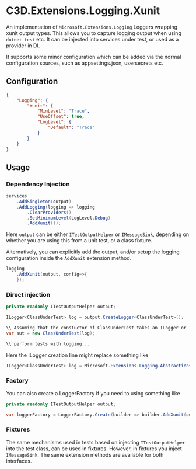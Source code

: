 # C3D.Extensions.Logging.Xunit

An implementation of `Microsoft.Extensions.Logging` Loggers wrapping xunit output types.
This allows you to capture logging output when using `dotnet test` etc.
It can be injected into services under test, or used as a provider in DI.

It supports some minor configuration which can be added via the normal configuration sources, such as appsettings.json, usersecrets etc.

## Configuration
```json
{
	"Logging": {
		"Xunit": {
			"MinLevel": "Trace",
			"UseOffset": true,
			"LogLevel": {
				"Default": "Trace"
			}
		}
	}
}
```

## Usage

### Dependency Injection

```c#
services
	.AddSingleton(output)
	.AddLogging(logging => logging
		.ClearProviders()
		.SetMinimumLevel(LogLevel.Debug)
		.AddXunit());
```

Here `output` can be either `ITestOutputHelper` or `IMessageSink`, depending on whether you are using this from a unit test, or a class fixture.

Alternatively, you can explicitly add the output, and/or setup the logging configuration inside the `AddXunit` extension method.

```c#
logging
	.AddXunit(output, config=>{
	});
```

### Direct injection

```c#
private readonly ITestOutputHelper output;

ILogger<ClassUnderTest> log = output.CreateLogger<ClassUnderTest>();

\\ Assuming that the constuctor of ClassUnderTest takes an ILogger or ILogger<ClassUnderTest>
var sut = new ClassUnderTest(log);

\\ perform tests with logging...
```

Here the ILogger creation line might replace something like 
```c#
ILogger<ClassUnderTest> log = Microsoft.Extensions.Logging.Abstractions.NullLoggerFactory.Instance.CreateLogger<ClassUnderTest>();
```

### Factory

You can also create a LoggerFactory if you need to using something like

```c#
private readonly ITestOutputHelper output;

var loggerFactory = LoggerFactory.Create(builder => builder.AddXunit(output));
```

### Fixtures

The same mechanisms used in tests based on injecting `ITestOutputHelper` into the test class, can be used in fixtures.
However, in fixtures you inject `IMessageSink`. The same extension methods are available for both interfaces.

